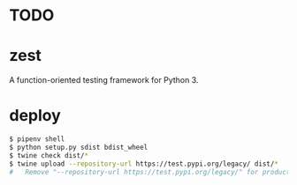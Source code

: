 # TODO

# zest

A function-oriented testing framework for Python 3.


# deploy
```bash
$ pipenv shell
$ python setup.py sdist bdist_wheel
$ twine check dist/*
$ twine upload --repository-url https://test.pypi.org/legacy/ dist/*
#   Remove "--repository-url https://test.pypi.org/legacy/" for production
```